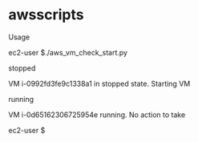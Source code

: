 # awsscripts



Usage



ec2-user $./aws_vm_check_start.py

stopped

VM i-0992fd3fe9c1338a1 in stopped state. Starting VM

running

VM i-0d65162306725954e running. No action to take

ec2-user 
$

